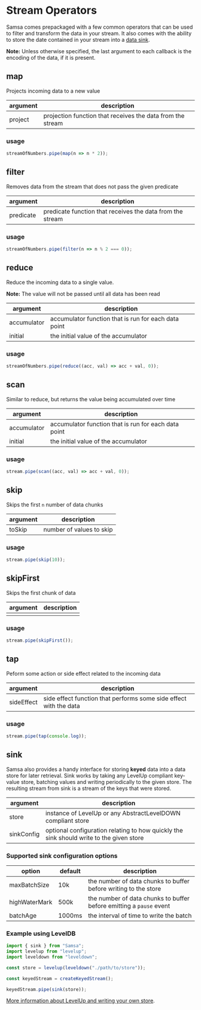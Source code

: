 # Stream Operators

Samsa comes prepackaged with a few common operators that can be used to filter and transform the data in your stream. It also comes with the ability to store the date contained in your stream into a [data sink](#sink).

**Note:** Unless otherwise specified, the last argument to each callback is the encoding of the data, if it is present.

## map

Projects incoming data to a new value

| argument | description                                                |
| -------- | ---------------------------------------------------------- |
| project  | projection function that receives the data from the stream |

### usage

```js
streamOfNumbers.pipe(map(n => n * 2));
```

## filter

Removes data from the stream that does not pass the given predicate

| argument  | description                                               |
| --------- | --------------------------------------------------------- |
| predicate | predicate function that receives the data from the stream |

### usage

```js
streamOfNumbers.pipe(filter(n => n % 2 === 0));
```

## reduce

Reduce the incoming data to a single value.

**Note:** The value will not be passed until all data has been read

| argument    | description                                          |
| ----------- | ---------------------------------------------------- |
| accumulator | accumulator function that is run for each data point |
| initial     | the initial value of the accumulator                 |

### usage

```js
streamOfNumbers.pipe(reduce((acc, val) => acc + val, 0));
```

## scan

Similar to reduce, but returns the value being accumulated over time

| argument    | description                                          |
| ----------- | ---------------------------------------------------- |
| accumulator | accumulator function that is run for each data point |
| initial     | the initial value of the accumulator                 |

### usage

```js
stream.pipe(scan((acc, val) => acc + val, 0));
```

## skip

Skips the first `n` number of data chunks

| argument | description              |
| -------- | ------------------------ |
| toSkip   | number of values to skip |

### usage

```js
stream.pipe(skip(10));
```

## skipFirst

Skips the first chunk of data

| argument | description |
| -------- | ----------- |
|          |             |

### usage

```js
stream.pipe(skipFirst());
```

## tap

Peform some action or side effect related to the incoming data

| argument   | description                                                       |
| ---------- | ----------------------------------------------------------------- |
| sideEffect | side effect function that performs some side effect with the data |

### usage

```js
stream.pipe(tap(console.log));
```

## sink

Samsa also provides a handy interface for storing **keyed** data into a data store for later retrieval. Sink works by taking any LevelUp compliant key-value store, batching values and writing periodically to the given store. The resulting stream from sink is a stream of the keys that were stored.

| argument   | description                                                                             |
| ---------- | --------------------------------------------------------------------------------------- |
| store      | instance of LevelUp or any AbstractLevelDOWN compliant store                            |
| sinkConfig | optional configuration relating to how quickly the sink should write to the given store |

### Supported sink configuration options

| option        | default | description                                                         |
| ------------- | ------- | ------------------------------------------------------------------- |
| maxBatchSize  | 10k     | the number of data chunks to buffer before writing to the store     |
| highWaterMark | 500k    | the number of data chunks to buffer before emitting a `pause` event |
| batchAge      | 1000ms  | the interval of time to write the batch                             |

### Example using LevelDB

```js
import { sink } from "Samsa";
import levelup from "levelup";
import leveldown from "leveldown";

const store = levelup(leveldown("./path/to/store"));

const keyedStream = createKeyedStream();

keyedStream.pipe(sink(store));
```

[More information about LevelUp and writing your own store](https://github.com/Level/levelup).
